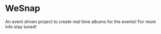 # WeSnap

An event driven project to create real time albums for the events! For more info stay tuned!
